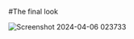 #The final look

![Screenshot 2024-04-06 023733](https://github.com/gargee-banerjee/Front-end-portfolio/assets/61202425/04e0c942-6ddc-4838-a76e-5a787e258c2a)

